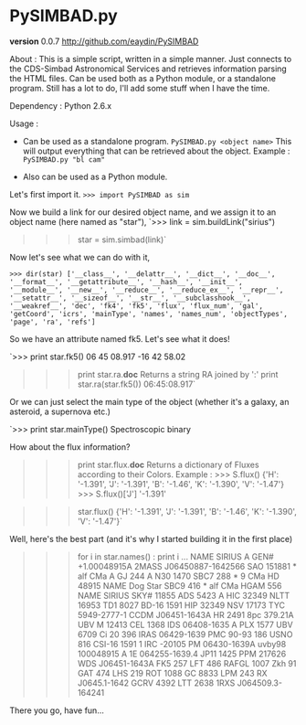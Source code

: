 PySIMBAD.py
===========
**version** 0.0.7
http://github.com/eaydin/PySIMBAD

About :
    This is a simple script, written in a simple manner.
    Just connects to the CDS-Simbad Astronomical Services and retrieves information parsing the HTML files.
    Can be used both as a Python module, or a standalone program.
    Still has a lot to do, I'll add some stuff when I have the time.

Dependency : Python 2.6.x

Usage :

   - Can be used as a standalone program.
     `PySIMBAD.py <object name>`
     This will output everything that can be retrieved about the object.
     Example :
     `PySIMBAD.py "bl cam"`
    
   - Also can be used as a Python module.
   
   Let's first import it.
   `>>> import PySIMBAD as sim`
   
   Now we build a link for our desired object name, and we assign it to an object name (here named as "star"),
   `>>> link = sim.buildLink("sirius")
   >>> star = sim.simbad(link)`
   
   Now let's see what we can do with it,
   
   `>>> dir(star)
   ['__class__', '__delattr__', '__dict__', '__doc__', '__format__', '__getattribute__', '__hash__', '__init__', '__module__', '__new__', '__reduce__', '__reduce_ex__', '__repr__', '__setattr__', '__sizeof__', '__str__', '__subclasshook__', '__weakref__', 'dec', 'fk4', 'fk5', 'flux', 'flux_num', 'gal', 'getCoord', 'icrs', 'mainType', 'names', 'names_num', 'objectTypes', 'page', 'ra', 'refs']`
   
   So we have an attribute named fk5. Let's see what it does!
   
   `>>> print star.fk5()
   06 45 08.917 -16 42 58.02
   >>> print star.ra.__doc__
   Returns a string RA joined by ':'
   >>> print star.ra(star.fk5())
   06:45:08.917`
   
   Or we can just select the main type of the object (whether it's a galaxy, an asteroid, a supernova etc.)
   
   `>>> print star.mainType()
   Spectroscopic binary
   
   How about the flux information?
   
   >>> print star.flux.__doc__
   Returns a dictionary of Fluxes according to their Colors.
		Example :
		>>> S.flux()
		{'H': '-1.391', 'J': '-1.391', 'B': '-1.46', 'K': '-1.390', 'V': '-1.47'}
		>>> S.flux()['J']
		'-1.391'

   >>> star.flux()
   {'H': '-1.391', 'J': '-1.391', 'B': '-1.46', 'K': '-1.390', 'V': '-1.47'}`
   
   Well, here's the best part (and it's why I started building it in the first place)

   >>> for i in star.names() : print i
    ...
    NAME SIRIUS A
    GEN# +1.00048915A
    2MASS J06450887-1642566
    SAO 151881
    * alf CMa A
    GJ 244 A
    N30 1470
    SBC7 288
    * 9 CMa
    HD 48915
    NAME Dog Star
    SBC9 416
    * alf CMa
    HGAM 556
    NAME SIRIUS
    SKY# 11855
    ADS 5423 A
    HIC 32349
    NLTT 16953
    TD1 8027
    BD-16 1591
    HIP 32349
    NSV 17173
    TYC 5949-2777-1
    CCDM J06451-1643A
    HR 2491
    8pc 379.21A
    UBV M 12413
    CEL 1368
    IDS 06408-1635 A
    PLX 1577
    UBV 6709
    Ci 20 396
    IRAS 06429-1639
    PMC 90-93 186
    USNO 816
    CSI-16 1591 1
    IRC -20105
    PM 06430-1639A
    uvby98 100048915 A
    1E 064255-1639.4
    JP11 1425
    PPM 217626
    WDS J06451-1643A
    FK5 257
    LFT 486
    RAFGL 1007
    Zkh 91
    GAT 474
    LHS 219
    ROT 1088
    GC 8833
    LPM 243
    RX J0645.1-1642
    GCRV 4392
    LTT 2638
    1RXS J064509.3-164241
    
   There you go, have fun...
